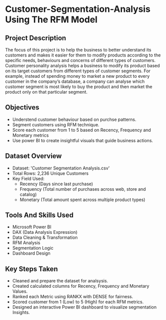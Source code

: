 # Customer-Segmentation-Analysis Using The RFM Model
## Project Description
The focus of this project is to help the business to better understand its customers and makes it easier for them to modify products according to the specific needs, behaviours and concerns of different types of customers.
Customer personality analysis helps a business to modify its product based on its target customers from different types of customer segments. For example, instead of spending money to market a new product to every customer in the company’s database, a company can analyse which customer segment is most likely to buy the product and then market the product only on that particular segment.
## Objectives
- Understend customer behaviour based on purchse patterns.
- Segment customers using RFM technique.
- Score each customer from 1 to 5 based on Recency, Frequency and Monetary metrics
- Use power BI to create insightful visuals that guide business actions.
## Dataset Overview
- Dataset: 'Customer Segmentation Analysis.csv'
- Total Rows: 2,236 Unique Customers
- Key Field Used:
  - Recency (Days since last purchase)
  - Frequency (Total number of purchases across web, store and catalog)
  - Monetary (Total amount spent across multiple product types)
## Tools And Skills Used
- Microsoft Power BI
- DAX (Data Analysis Expression)
- Data Cleaning & Transformation
- RFM Analysis
- Segmentation Logic
- Dashboard Design
## Key Steps Taken
- Cleaned and prepare the dataset for analsysis.
- Created calculated columns for Recency, Frequency and Monetary Values.
- Ranked each Metric using RANKX with DENSE for fairness.
- Scored customer from 1 (Low) to 5 (High) for each RFM metrics.
- Designed an interactive Power BI dashboard to visualize segmentation Insights.
